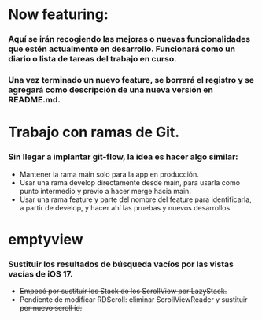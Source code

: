 # Now featuring:

### Aquí se irán recogiendo las mejoras o nuevas funcionalidades que estén actualmente en desarrollo. Funcionará como un diario o lista de tareas del trabajo en curso.

### Una vez terminado un nuevo feature, se borrará el registro y se agregará como descripción de una nueva versión en README.md.

#

# Trabajo con ramas de Git.

### Sin llegar a implantar git-flow, la idea es hacer algo similar:

* Mantener la rama main solo para la app en producción.
* Usar una rama develop directamente desde main, para usarla como punto intermedio y previo a hacer merge hacia main.
* Usar una rama feature y parte del nombre del feature para identificarla, a partir de develop, y hacer ahí las pruebas y nuevos desarrollos.

#

# emptyview

### Sustituir los resultados de búsqueda vacíos por las vistas vacías de iOS 17.

* ~~Empecé por sustituir los Stack de los ScrollView por LazyStack.~~
* ~~Pendiente de modificar RDScroll: eliminar ScrollViewReader y sustituir por nuevo scroll id.~~

